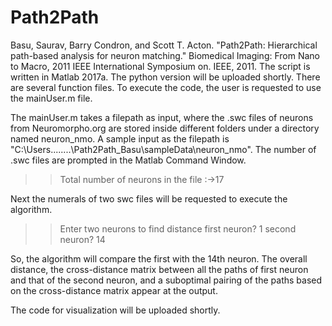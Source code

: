 # Path2Path
Basu, Saurav, Barry Condron, and Scott T. Acton. "Path2Path: Hierarchical path-based analysis for neuron matching." Biomedical Imaging: From Nano to Macro, 2011 IEEE International Symposium on. IEEE, 2011.
The script is written in Matlab 2017a. The python version will be uploaded shortly.
There are several function files. To execute the code, the user is requested to use the mainUser.m file.

The mainUser.m takes a filepath as input, where the .swc files of neurons from Neuromorpho.org are stored inside 
different folders under a directory named neuron_nmo. A sample input as the filepath is 
"C:\Users\..\..\..\..\Path2Path_Basu\sampleData\neuron_nmo". The number of .swc files are prompted in the Matlab Command Window.
>> Total number of neurons in the file :->17

Next the numerals of two swc files will be requested to execute the algorithm. 
>> Enter two neurons to find distance
first neuron? 1
>> second neuron? 14

So, the algorithm will compare the first with the 14th neuron. The overall distance, the cross-distance matrix between 
all the paths of first neuron and that of the second neuron, and a suboptimal pairing of the paths based on the cross-distance matrix
appear at the output. 

The code for visualization will be uploaded shortly. 
